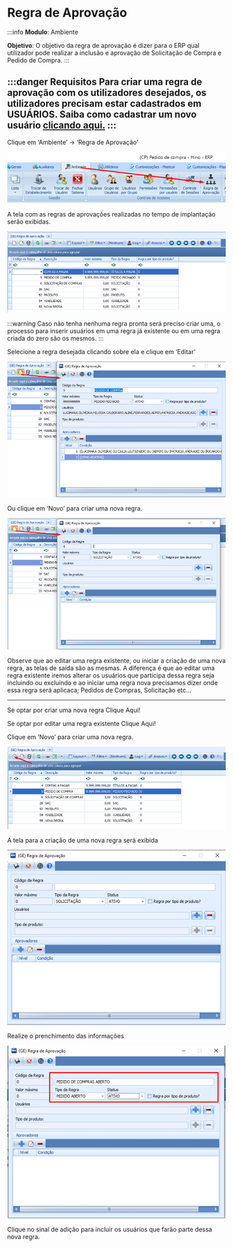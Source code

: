 # Regra de Aprovação

:::info
**Modulo**: Ambiente

**Objetivo**:  O objetivo da regra de aprovação é dizer para o ERP qual utilizador pode realizar a inclusão e aprovação de Solicitação de Compra e Pedido de Compra.
:::

:::danger
**Requisitos** 
Para criar uma regra de aprovação com os utilizadores desejados, os utilizadores precisam estar cadastrados em **USUÁRIOS**. Saiba como cadastrar um novo usuário [**clicando aqui.**](criacao-de-usuarios.md) 
:::
---

Clique em ‘Ambiente’ → ‘Regra de Aprovação’

![regra-de-aprovacao](./img/regra-de-aprovacao/regra-de-aprovacao.png)

A tela com as regras de aprovações realizadas no tempo de implantação serão exibidas.

![regra-de-aprovacao-1](./img/regra-de-aprovacao/regra-de-aprovacao-1.png)

:::warning
Caso não tenha nenhuma regra pronta será preciso criar uma, o processo para inserir usuários em uma regra já existente ou em uma regra criada do zero são os mesmos.
:::

Selecione a regra desejada clicando sobre ela e clique em ‘Editar’ 

![regra-de-aprovacao-2](./img/regra-de-aprovacao/regra-de-aprovacao-2.png)

Ou clique em ‘Novo’ para criar uma nova regra.

![regra-de-aprovacao-3](./img/regra-de-aprovacao/regra-de-aprovacao-3.png)

Observe que ao editar uma regra existente, ou iniciar a criação de uma nova regra, as telas de saída são as mesmas. A diferença é que ao editar uma regra existente iremos alterar os usuários que participa dessa regra seja incluindo ou excluindo e ao iniciar uma regra nova precisamos dizer onde essa regra será aplicaca; Pedidos de Compras, Solicitação etc…

---

Se optar por criar uma nova regra Clique Aqui!

Se optar por editar uma regra existente Clique Aqui!

Clique em ‘Novo’ para criar uma nova regra.

![regra-de-aprovacao-4](./img/regra-de-aprovacao/regra-de-aprovacao-4.png)

A tela para a criação de uma nova regra será exibida

![regra-de-aprovacao-5](./img/regra-de-aprovacao/regra-de-aprovacao-5.png)

Realize o prenchimento das informações 

![regra-de-aprovacao-6](./img/regra-de-aprovacao/regra-de-aprovacao-6.png)

Clique no sinal de adição para incluir os usuários que farão parte dessa nova regra.